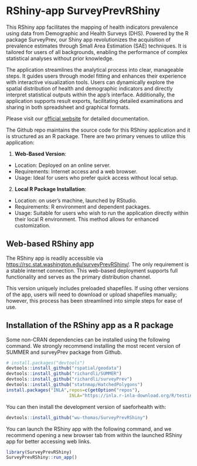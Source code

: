 
<!-- README.md is generated from README.Rmd. Please edit that file -->

# RShiny-app SurveyPrevRShiny

<!-- badges: start -->
<!-- badges: end -->

This RShiny app facilitates the mapping of health indicators prevalence
using data from Demographic and Health Surveys (DHS). Powered by the R
package SurveyPrev, our Shiny app revolutionizes the acquisition of
prevalence estimates through Small Area Estimation (SAE) techniques. It
is tailored for users of all backgrounds, enabling the performance of
complex statistical analyses without prior knowledge.

The application streamlines the analytical process into clear,
manageable steps. It guides users through model fitting and enhances
their experience with interactive visualization tools. Users can
dynamically explore the spatial distribution of health and demographic
indicators and directly interpret statistical outputs within the app’s
interface. Additionally, the application supports result exports,
facilitating detailed examinations and sharing in both spreadsheet and
graphical formats.

Please visit our
<a href="https://wu-thomas.github.io/surveyPrev_website/"
target="_blank">official website</a> for detailed documentation.

The Github repo maintains the source code for this RShiny application
and it is structured as an R package. There are two primary venues to
utilize this application:

1.  **Web-Based Version**:

- Location: Deployed on an online server.
- Requirements: Internet access and a web browser.
- Usage: Ideal for users who prefer quick access without local setup.

2.  **Local R Package Installation**:

- Location: on user’s machine, launched by RStudio.
- Requirements: R environment and dependent packages.
- Usage: Suitable for users who wish to run the application directly
  within their local R environment. This method allows for enhanced
  customization.

## Web-based RShiny app

The RShiny app is readily accessible via
<https://rsc.stat.washington.edu/surveyPrevRShiny/>. The only
requirement is a stable internet connection. This web-based deployment
supports full functionality and serves as the primary distribution
channel.

This version uniquely includes preloaded shapefiles. If using other
versions of the app, users will need to download or upload shapefiles
manually; however, this process has been streamlined into simple steps
for ease of use.

## Installation of the RShiny app as a R package

Some non-CRAN dependencies can be installed using the following command.
We strongly recommend installing the most recent version of SUMMER and
surveyPrev package from Github.

``` r
# install.packages("devtools")
devtools::install_github("rspatial/geodata")
devtools::install_github("richardli/SUMMER")
devtools::install_github("richardli/surveyPrev")
devtools::install_github("statnmap/HatchedPolygons")
install.packages("INLA",repos=c(getOption("repos"),
                        INLA="https://inla.r-inla-download.org/R/testing"),dep=TRUE)
```

You can then install the development version of saeforhealth with:

``` r
devtools::install_github("wu-thomas/SurveyPrevRShiny")
```

You can launch the RShiny app with the following command, and we
recommend opening a new browser tab from within the launched RShiny app
for better accessing web links.

``` r
library(SurveyPrevRShiny)
SurveyPrevRShiny::run_app()
```

<!-- ## Deploy the RShiny app as a Docker image -->
<!-- The user need to first install the Docker desktop app from [https://docs.docker.com/get-docker/](https://docs.docker.com/get-docker/). -->
<!-- Windows users may need to enable the Windows Subsystem for Linux (WSL), which can be done by executing the ‘wsl  --install' in the command line. -->
<!-- Several methods are available for deploying this RShiny app locally using Docker. Special thanks to \@Charlton Callender for providing these deployment techniques. -->
<!-- ### Docker desktop app -->
<!-- 1. Open the Docker desktop app -->
<!-- 2. Download the image: -->
<!--     - This is only required the first time you use the app or for downloading a new version/tag. -->
<!--     - In the search bar, search for 'yunhanwu/saeforhealth:v1.0.1'. -->
<!--     - Hover cursor over relevant result and click 'Pull'. -->
<!-- 3. Run a container with the downloaded image: -->
<!--     - From sidebar, open 'Images' -> 'Local'. Should now have a row for 'Name'='yunhanwu/saeforhealth' and 'Tag'='v1.0.1'.  -->
<!--     - Under actions click 'Run' (the play button). -->
<!--     - Expand 'optional settings'. -->
<!--       - Under 'Ports': Fill 'Host port' with '3838'. -->
<!--     - Click 'Run' -->
<!-- 4. Open the RShiny app in your web browser by navigating to 'http://localhost:3838/'. -->
<!-- 5. When done, close the webpage and: -->
<!--     - From sidebar, open 'Containers'. -->
<!--     - Look for rows with 'Image'='yunhanwu/saeforhealth' & Status = 'Running'. -->
<!--     - Under 'Actions' click 'Stop' -->
<!-- ### Command line (with internet access) -->
<!-- 1. Open the command line. -->
<!-- 2. Download the image: `docker pull yunhanwu/saeforhealth:v1.0.1` -->
<!-- 3. Run a container with the downloaded image:　`docker run --rm -p 3838:3838 yunhanwu/saeforhealth:v1.0.1` -->
<!-- 4. Open the RShiny app in your web browser by navigating to 'http://localhost:3838/'. -->
<!-- 5. When done, close the webpage and: -->
<!--     - From sidebar, open 'Containers'. -->
<!--     - Look for rows with 'Image'='yunhanwu/saeforhealth' & Status = 'Running'. -->
<!--     - Under 'Actions' click 'Stop' -->
<!-- ### Command line (with file copy of image) -->
<!-- 1. Open the command line. -->
<!-- 2. Obtain the docker image in tar format from another source. Load into docker with: `docker load --input file_path.tar` -->
<!-- 3. Run a container with the downloaded image:　`docker run --rm -p 3838:3838 yunhanwu/saeforhealth:v1.0.1` -->
<!-- 4. Open the RShiny app in your web browser by navigating to 'http://localhost:3838/'. -->
<!-- 5. When done, close the webpage and: -->
<!--     - From sidebar, open 'Containers'. -->
<!--     - Look for rows with 'Image'='yunhanwu/saeforhealth' & Status = 'Running'. -->
<!--     - Under 'Actions' click 'Stop' -->
